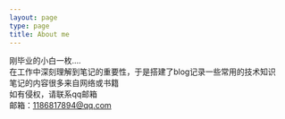 ```yaml
---
layout: page
type: page
title: About me
---
```

刚毕业的小白一枚....  
在工作中深刻理解到笔记的重要性，于是搭建了blog记录一些常用的技术知识  
笔记的内容很多来自网络或书籍    
如有侵权，请联系qq邮箱  
邮箱：1186817894@qq.com  
